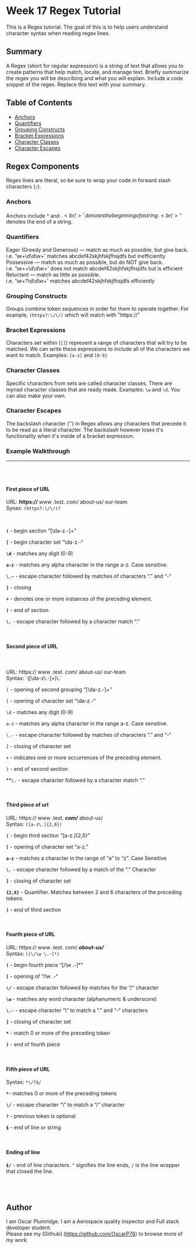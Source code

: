 # Week 17 Regex Tutorial

This is a Regex tutorial. The goal of this is to help users understand character syntax when reading regex lines.

## Summary

A Regex (short for regular expression) is a string of text that allows you to create patterns that help match, locate, and manage text.
Briefly summarize the regex you will be describing and what you will explain. Include a code snippet of the regex. Replace this text with your summary.

## Table of Contents

- [Anchors](#anchors)
- [Quantifiers](#quantifiers)
- [Grouping Constructs](#grouping-constructs)
- [Bracket Expressions](#bracket-expressions)
- [Character Classes](#character-classes)
- [Character Escapes](#character-escapes)

## Regex Components
Regex lines are literal, so be sure to wrap your code in forward slash characters (`/`). 

### Anchors
Anchors include ^ and $. <br/> 
'^' denotes the beginning of a string. <br/>
'$' denotes the end of a string. <br/>

### Quantifiers
Eager (Greedy and Generous) — match as much as possible, but give back. <br/>
i.e. '\w+\d\d\w+'  matches abcdef42skjhfskjfhsjdfs but inefficiently <br/>
Possessive — match as much as possible, but do NOT give back. <br/>
i.e. '\w++\d\d\w+'  does not match abcdef42skjhfskjfhsjdfs but is efficient<br/>
Reluctant — match as little as possible. <br/>
i.e. '\w+?\d\d\w+'  matches abcdef42skjhfskjfhsjdfs efficiently <br/>

### Grouping Constructs
Groups combine token sequences in order for them to operate together. For example, `(https?:\/\/)` which will match with "https://"
<br/>

### Bracket Expressions
Characters set within (`[]`) represent a range of characters that will try to be matched. We can write these expressions to include all of the characters we want to match. Examples: `[a-z]` and `[0-9]`
<br/>

### Character Classes
Specific characters from sets are called character classes. There are myriad character classes that are ready made. Examples: `\w` and `\d`. You can also make your own. <br/>

### Character Escapes
The backslash character ('\') in Regex allows any characters that precede it to be read as a literal character. The backslash however loses it's functionality when it's inside of a bracket expression.
<br/>

### Example Walkthrough
---
<br/>
<br/>

#### **First piece of URL**  

URL: ***https://*** www .test. com/ about-us/ our-team   
Synax: `(https?:\/\/)?`

<br/>

**`(`** - begin section “[\da-z\.-]+”

**`[`** - begin character set “\da-z\.-“

**`\d`** - matches any digit (0-9)

**`a-z`** - matches any alpha character in the range a-z. Case sensitive.

**`\.-`** - escape character followed by matches of characters “.” and “-“

**`]`** - closing 

**`+`** - denotes one or more instances of the preceding element. 

**`)`** - end of section

**`\.`** - escape character followed by a character match “.” 

<br />

#### **Second piece of URL**

<br/>
<br/>
URL: https:// www .test. com/ about-us/ our-team
<br/>
Syntax: `([\da-z\.-]+)\.`

`(` - opening of second grouping “[\da-z\.-]+”

`[` - opening of character set “\da-z\.-“

`\d` - matches any digit (0-9)

`a-z` - matches any alpha character in the range a-z. Case sensitive.

`\.-` - escape character followed by matches of characters “.” and “-“

`]` - closing of character set

`+` - indicates one or more occurrences of the preceding element. 

`)` - end of second section

**`\.` - escape character followed by a character match “.” 

<br />

#### **Third piece of url**   
URL: https:// www .test. ***com/*** about-us/   
Syntax: `([a-z\.]{2,6})`  

**`(`** - begin third section “[a-z\.]{2,6}”

**`[`** - opening of character set “a-z\.”

**`a-z`** - matches a character in the range of “a” to “z”. Case Sensitive

**`\.`** - escape character followed by a match of the “.” Character

**`]`** - closing of character set

**`{2,6}`** - Quantifier. Matches between 2 and 6 characters of the preceding tokens.

**`)`** - end of third section

<br/>

#### **Fourth piece of URL**  
URL: https:// www .test. com/ ***about-us/***  
Syntax: `([\/\w \.-]*)`  

**`(`** - begin fourth piece “[\/\w \.-]*”

**`[`** - opening of “\/\w \.-“

**`\/`** - escape character followed by matches for the “/“ character

**`\w`** - matches any word character (alphanumeric & underscore)

**`\.-`** - escape character “\” to match a “.” and “-“ characters

**`]`** - closing of character set

**`*`** - match 0 or more of the preceding token

**`)`** - end of fourth piece

<br/>

#### **Fifth piece of URL**  
Syntax: `*\/?$/`  

**`*`**- matches 0 or more of the preceding tokens

**`\/`** - escape character “\” to match a “/“ character

**`?`** - previous token is optional

**`$`** - end of line or string

<br/>

#### **Ending of line**  
**`$/`** - end of line characters.  `^` signifies the line ends, `/` is the line wrapper that closed the line.

<br/>
<br/>





## Author

I am Oscar Plumridge. I am a Aerospace quality inspector and Full stack developer student. 
<br/>
Please see my [Github] (https://github.com/OscarP76) to browse more of my work
